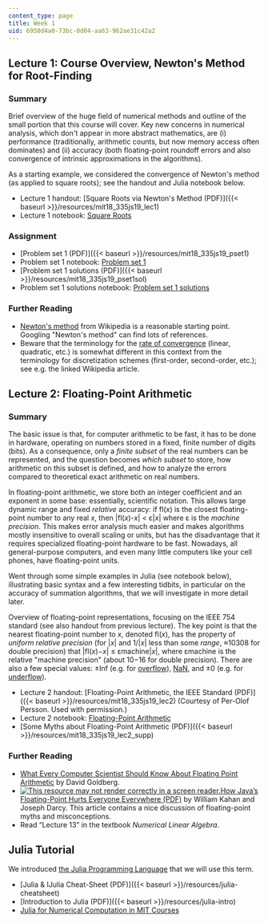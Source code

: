 ```yaml
---
content_type: page
title: Week 1
uid: 6950d4a0-73bc-0d04-aa63-962ae31c42a2
---
```


Lecture 1: Course Overview, Newton's Method for Root-Finding
------------------------------------------------------------

### Summary

Brief overview of the huge field of numerical methods and outline of the small portion that this course will cover. Key new concerns in numerical analysis, which don't appear in more abstract mathematics, are (i) performance (traditionally, arithmetic counts, but now memory access often dominates) and (ii) accuracy (both floating-point roundoff errors and also convergence of intrinsic approximations in the algorithms).

As a starting example, we considered the convergence of Newton's method (as applied to square roots); see the handout and Julia notebook below.

*   Lecture 1 handout: [Square Roots via Newton's Method (PDF)]({{< baseurl >}}/resources/mit18_335js19_lec1)
*   Lecture 1 notebook: [Square Roots](http://nbviewer.jupyter.org/github/mitmath/18335/blob/master/notes/Newton-Square-Roots.ipynb)

### Assignment

*   [Problem set 1 (PDF)]({{< baseurl >}}/resources/mit18_335js19_pset1)
*   Problem set 1 notebook: [Problem set 1](https://nbviewer.jupyter.org/github/mitmath/18335/blob/master/psets/pset1.ipynb)
*   [Problem set 1 solutions (PDF)]({{< baseurl >}}/resources/mit18_335js19_pset1sol)
*   Problem set 1 solutions notebook: [Problem set 1 solutions](http://nbviewer.jupyter.org/github/mitmath/18335/blob/master/psets/pset1sol.ipynb)

### Further Reading

*   [Newton's method](https://en.wikipedia.org/wiki/Newton's_method) from Wikipedia is a reasonable starting point. Googling "Newton's method" can find lots of references.
*   Beware that the terminology for the [rate of convergence](https://en.wikipedia.org/wiki/Rate_of_convergence) (linear, quadratic, etc.) is somewhat different in this context from the terminology for discretization schemes (first-order, second-order, etc.); see e.g. the linked Wikipedia article.

Lecture 2: Floating-Point Arithmetic
------------------------------------

### Summary

The basic issue is that, for computer arithmetic to be fast, it has to be done in hardware, operating on numbers stored in a fixed, finite number of digits (bits). As a consequence, only a _finite subset_ of the real numbers can be represented, and the question becomes _which subset_ to store, how arithmetic on this subset is defined, and how to analyze the errors compared to theoretical exact arithmetic on real numbers.

In floating-point arithmetic, we store both an integer coefficient and an exponent in some base: essentially, scientific notation. This allows large dynamic range and fixed _relative_ accuracy: if fl(_x_) is the closest floating-point number to any real _x_, then |fl(_x_)-_x_| < ε|_x_| where ε is the _machine precision_. This makes error analysis much easier and makes algorithms mostly insensitive to overall scaling or units, but has the disadvantage that it requires specialized floating-point hardware to be fast. Nowadays, all general-purpose computers, and even many little computers like your cell phones, have floating-point units.

Went through some simple examples in Julia (see notebook below), illustrating basic syntax and a few interesting tidbits, in particular on the accuracy of summation algorithms, that we will investigate in more detail later.

Overview of floating-point representations, focusing on the IEEE 754 standard (see also handout from previous lecture). The key point is that the nearest floating-point number to _x_, denoted fl(_x_), has the property of _uniform relative precision_ (for |_x_| and 1/|_x_| less than some _range_, ≈10308 for double precision) that |fl(_x_)−_x_| ≤ εmachine|_x_|, where εmachine is the relative "machine precision" (about 10−16 for double precision). There are also a few special values: ±Inf (e.g. for [overflow](https://en.wikipedia.org/wiki/Arithmetic_overflow)), [NaN](https://en.wikipedia.org/wiki/NaN), and ±0 (e.g. for [underflow](https://en.wikipedia.org/wiki/Arithmetic_underflow)).

*   Lecture 2 handout: [Floating-Point Arithmetic, the IEEE Standard (PDF)]({{< baseurl >}}/resources/mit18_335js19_lec2) (Courtesy of Per-Olof Persson. Used with permission.)
*   Lecture 2 notebook: [Floating-Point Arithmetic](http://nbviewer.jupyter.org/github/mitmath/18335/blob/master/notes/Floating-Point-Intro.ipynb)
*   [Some Myths about Floating-Point Arithmetic (PDF)]({{< baseurl >}}/resources/mit18_335js19_lec2_supp)

### Further Reading

*   [What Every Computer Scientist Should Know About Floating Point Arithmetic](http://citeseerx.ist.psu.edu/viewdoc/summary?doi=10.1.1.22.6768) by David Goldberg.
*   [![This resource may not render correctly in a screen reader.](/images/inacessible.gif)How Java’s Floating-Point Hurts Everyone Everywhere (PDF)](http://www.cs.berkeley.edu/~wkahan/JAVAhurt.pdf) by William Kahan and Joseph Darcy. This article contains a nice discussion of floating-point myths and misconceptions.
*   Read “Lecture 13” in the textbook _Numerical Linear Algebra_.

Julia Tutorial
--------------

We introduced [the Julia Programming Language](http://julialang.org/) that we will use this term.

*   [Julia & IJulia Cheat-Sheet (PDF)]({{< baseurl >}}/resources/julia-cheatsheet)
*   [Introduction to Julia (PDF)]({{< baseurl >}}/resources/julia-intro)
*   [Julia for Numerical Computation in MIT Courses](https://github.com/mitmath/julia-mit/blob/master/README.md)